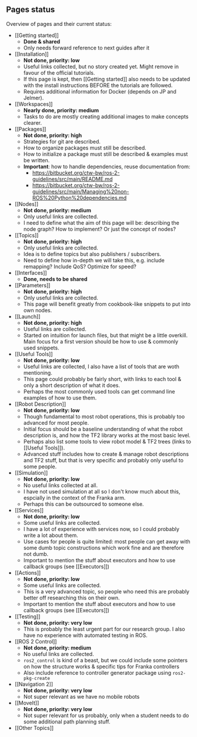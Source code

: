 

## Pages status

Overview of pages and their current status:

- [[Getting started]]
    - **Done & shared**
    - Only needs forward reference to next guides after it
- [[Installation]]
    - **Not done, priority: low**
    - Useful links collected, but no story created yet. Might remove in favour of the official tutorials.
    - If this page is kept, then [[Getting started]] also needs to be updated with the install instructions BEFORE the tutorials are followed.
    - Requires additional information for Docker (depends on JP and Jelmer).
- [[Workspaces]]
    - **Nearly done, priority: medium**
    - Tasks to do are mostly creating additional images to make concepts clearer.
- [[Packages]]
    - **Not done, priority: high**
    - Strategies for git are described.
    - How to organize packages must still be described.
    - How to initialize a package must still be described & examples must be written.
    - **Important**: how to handle dependencies, reuse documentation from:
        - <https://bitbucket.org/ctw-bw/ros-2-guidelines/src/main/README.md>
        - <https://bitbucket.org/ctw-bw/ros-2-guidelines/src/main/Managing%20non-ROS%20Python%20dependencies.md>
- [[Nodes]]
    - **Not done, priority: medium**
    - Only useful links are collected.
    - I need to define what the aim of this page will be: describing the node graph? How to implement? Or just the concept of nodes?
- [[Topics]]
    - **Not done, priority: high**
    - Only useful links are collected.
    - Idea is to define topics but also publishers / subscribers.
    - Need to define how in-depth we will take this, e.g. include remapping? Include QoS? Optimize for speed?
- [[Interfaces]]
    - **Done, needs to be shared**
- [[Parameters]]
    - **Not done, priority: high**
    - Only useful links are collected.
    - This page will benefit greatly from cookbook-like snippets to put into own nodes.
- [[Launch]]
    - **Not done, priority: high**
    - Useful links are collected.
    - Started on intuition for launch files, but that might be a little overkill. Main focus for a first version should be how to use & commonly used snippets.
- [[Useful Tools]]
    - **Not done, priority: low**
    - Useful links are collected, I also have a list of tools that are woth mentioning.
    - This page could probably be fairly short, with links to each tool & only a short description of what it does.
    - Perhaps the most commonly used tools can get command line examples of how to use them.
- [[Robot Description]]
    - **Not done, priority: low**
    - Though fundamental to most robot operations, this is probably too advanced for most people.
    - Initial focus should be a baseline understanding of what the robot description is, and how the TF2 library works at the most basic level.
    - Perhaps also list some tools to view robot model & TF2 trees (links to [[Useful Tools]]).
    - Advanced stuff includes how to create & manage robot descriptions and TF2 stuff, but that is very specific and probably only useful to some people.
- [[Simulation]]
    - **Not done, priority: low**
    - No useful links collected at all.
    - I have not used simulation at all so I don't know much about this, espcially in the context of the Franka arm.
    - Perhaps this can be outsourced to someone else.
- [[Services]]
    - **Not done, priority: low**
    - Some useful links are collected.
    - I have a lot of experience with services now, so I could probably write a lot about them.
    - Use cases for people is quite limited: most people can get away with some dumb topic constructions which work fine and are therefore not dumb.
    - Important to mention the stuff about executors and how to use callback groups (see [[Executors]])
- [[Actions]]
    - **Not done, priority: low**
    - Some useful links are collected.
    - This is a very advanced topic, so people who need this are probably better off researching this on their own.
    - Important to mention the stuff about executors and how to use callback groups (see [[Executors]])
- [[Testing]]
    - **Not done, priority: very low**
    - This is probably the least urgent part for our research group. I also have no experience with automated testing in ROS.
- [[ROS 2 Control]]
    - **Not done, priority: medium**
    - No useful links are collected.
    - `ros2_control` is kind of a beast, but we could include some pointers on how the structure works & specific tips for Franka controllers
    - Also include reference to controller generator package using `ros2-pkg-create`
- [[Navigation 2]]
    - **Not done, priority: very low**
    - Not super relevant as we have no mobile robots
- [[MoveIt]]
    - **Not done, priority: very low**
    - Not super relevant for us probably, only when a student needs to do some additional path planning stuff.
- [[Other Topics]]
